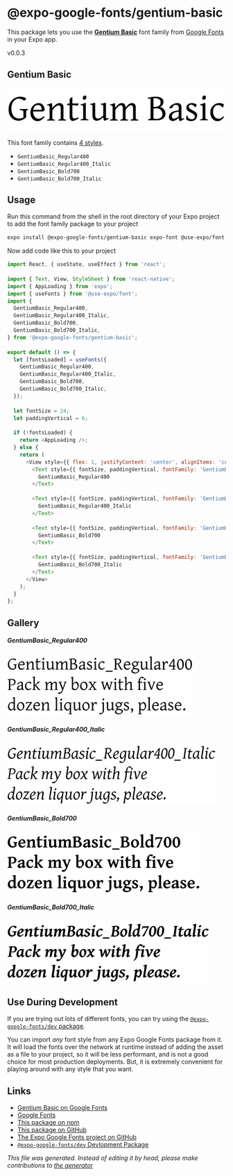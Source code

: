 # @expo-google-fonts/gentium-basic

This package lets you use the [**Gentium Basic**](https://fonts.google.com/specimen/Gentium+Basic) font family from [Google Fonts](https://fonts.google.com/) in your Expo app.

v0.0.3

## Gentium Basic

![Gentium Basic](./font-family.png)

This font family contains [4 styles](#gallery).

- `GentiumBasic_Regular400`
- `GentiumBasic_Regular400_Italic`
- `GentiumBasic_Bold700`
- `GentiumBasic_Bold700_Italic`

## Usage

Run this command from the shell in the root directory of your Expo project to add the font family package to your project
```sh
expo install @expo-google-fonts/gentium-basic expo-font @use-expo/font
```

Now add code like this to your project
```js
import React, { useState, useEffect } from 'react';

import { Text, View, StyleSheet } from 'react-native';
import { AppLoading } from 'expo';
import { useFonts } from '@use-expo/font';
import {
  GentiumBasic_Regular400,
  GentiumBasic_Regular400_Italic,
  GentiumBasic_Bold700,
  GentiumBasic_Bold700_Italic,
} from '@expo-google-fonts/gentium-basic';

export default () => {
  let [fontsLoaded] = useFonts({
    GentiumBasic_Regular400,
    GentiumBasic_Regular400_Italic,
    GentiumBasic_Bold700,
    GentiumBasic_Bold700_Italic,
  });

  let fontSize = 24;
  let paddingVertical = 6;

  if (!fontsLoaded) {
    return <AppLoading />;
  } else {
    return (
      <View style={{ flex: 1, justifyContent: 'center', alignItems: 'center' }}>
        <Text style={{ fontSize, paddingVertical, fontFamily: 'GentiumBasic_Regular400' }}>
          GentiumBasic_Regular400
        </Text>

        <Text style={{ fontSize, paddingVertical, fontFamily: 'GentiumBasic_Regular400_Italic' }}>
          GentiumBasic_Regular400_Italic
        </Text>

        <Text style={{ fontSize, paddingVertical, fontFamily: 'GentiumBasic_Bold700' }}>
          GentiumBasic_Bold700
        </Text>

        <Text style={{ fontSize, paddingVertical, fontFamily: 'GentiumBasic_Bold700_Italic' }}>
          GentiumBasic_Bold700_Italic
        </Text>
      </View>
    );
  }
};

```

## Gallery

##### GentiumBasic_Regular400
![GentiumBasic_Regular400](./86bcf47467c7c966ff4e8c216451273329982a4bbf3477b33615c1e5ff916fb2.ttf.png)

##### GentiumBasic_Regular400_Italic
![GentiumBasic_Regular400_Italic](./d84eb1ad32e37c3f5e4a8eeaf077b66ec63a516eb0a631a71b3b17b0d6c43de1.ttf.png)

##### GentiumBasic_Bold700
![GentiumBasic_Bold700](./33b22faef221568e2734ae86ee972b4499a967b00f6d6ae128b1649a904044d7.ttf.png)

##### GentiumBasic_Bold700_Italic
![GentiumBasic_Bold700_Italic](./b1ea05dbd54b903a6206abbb48c0183924236546ddb457db2f97273aa1d47fcd.ttf.png)


## Use During Development

If you are trying out lots of different fonts, you can try using the [`@expo-google-fonts/dev` package](https://www.npmjs.com/package/@expo-google-fonts/dev).

You can import *any* font style from any Expo Google Fonts package from it. It will load the fonts
over the network at runtime instead of adding the asset as a file to your project, so it will be 
less performant, and is not a good choice for most production deployments. But, it is extremely convenient
for playing around with any style that you want.

## Links

- [Gentium Basic on Google Fonts](https://fonts.google.com/specimen/Gentium+Basic)
- [Google Fonts](https://fonts.google.com/)
- [This package on npm](https://www.npmjs.com/package/@expo-google-fonts/gentium-basic)
- [This package on GitHub](https://github.com/expo/google-fonts/tree/master/font-packages/gentium-basic)
- [The Expo Google Fonts project on GitHub](https://github.com/expo/google-fonts)
- [`@expo-google-fonts/dev` Devlopment Package](https://github.com/expo/google-fonts/tree/master/font-packages/dev)


*This file was generated. Instead of editing it by head, please make contributions to [the generator](https://github.com/expo/google-fonts/tree/master/packages/generator)*
